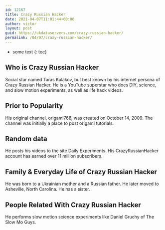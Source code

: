 ```yaml
---
id: 12167
title: Crazy Russian Hacker
date: 2021-04-07T11:01:44+00:00
author: victor
layout: post
guid: https://ukdataservers.com/crazy-russian-hacker/
permalink: /04/07/crazy-russian-hacker/
---
```


* some text
{: toc}


## Who is Crazy Russian Hacker



Social star named Taras Kulakov, but best known by his internet persona of Crazy Russian Hacker. He is a YouTube superstar who does DIY, science, and slow motion experiments, as well as life hack videos. 

                
                
                
## Prior to Popularity



His original channel, origami768, was created on October 14, 2009. The channel was initially a place to post origami tutorials.

                
                
                
## Random data



He posts his videos to the site Daily Experiments. His CrazyRussianHacker account has earned over 11 million subscribers.

                
                
                
## Family & Everyday Life of Crazy Russian Hacker



He was born to a Ukrainian mother and a Russian father. He later moved to Asheville, North Carolina. He has a sister.

                
                
                
## People Related With Crazy Russian Hacker



He performs slow motion science experiments like Daniel Gruchy of The Slow Mo Guys.

                
              
            
          
          
          